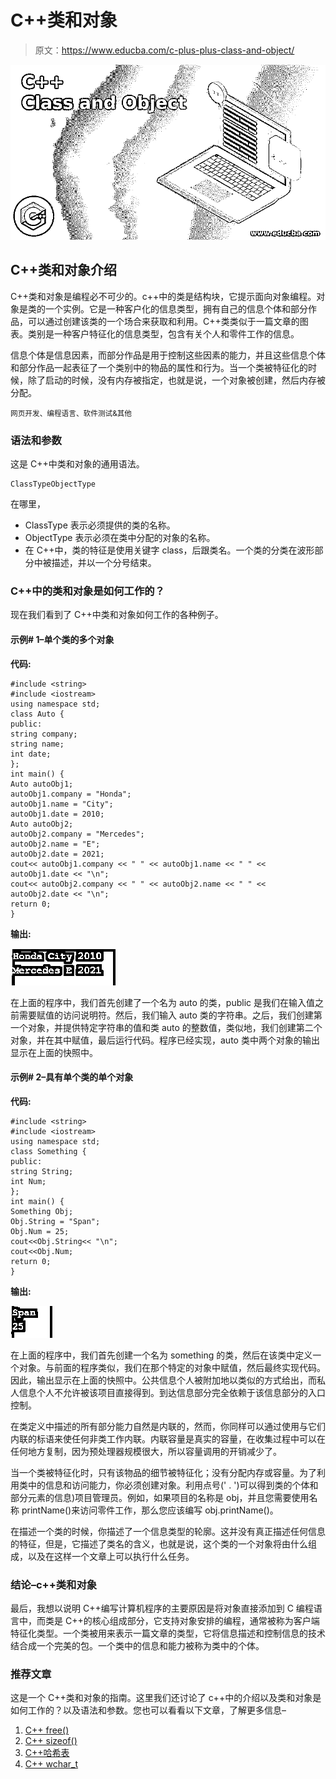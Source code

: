 # C++类和对象

> 原文：<https://www.educba.com/c-plus-plus-class-and-object/>

![C++ Class and Object ](img/5ce9a78c255dd0d862281669be581260.png)



## C++类和对象介绍

C++类和对象是编程必不可少的。c++中的类是结构块，它提示面向对象编程。对象是类的一个实例。它是一种客户化的信息类型，拥有自己的信息个体和部分作品，可以通过创建该类的一个场合来获取和利用。C++类类似于一篇文章的图表。类别是一种客户特征化的信息类型，包含有关个人和零件工作的信息。

信息个体是信息因素，而部分作品是用于控制这些因素的能力，并且这些信息个体和部分作品一起表征了一个类别中的物品的属性和行为。当一个类被特征化的时候，除了启动的时候，没有内存被指定，也就是说，一个对象被创建，然后内存被分配。

<small>网页开发、编程语言、软件测试&其他</small>

### 语法和参数

这是 C++中类和对象的通用语法。

```
ClassTypeObjectType
```

在哪里，

*   ClassType 表示必须提供的类的名称。
*   ObjectType 表示必须在类中分配的对象的名称。
*   在 C++中，类的特征是使用关键字 class，后跟类名。一个类的分类在波形部分中被描述，并以一个分号结束。

### C++中的类和对象是如何工作的？

现在我们看到了 C++中类和对象如何工作的各种例子。

#### 示例# 1–单个类的多个对象

**代码:**

```
#include <string>
#include <iostream>
using namespace std;
class Auto {
public:
string company;
string name;
int date;
};
int main() {
Auto autoObj1;
autoObj1.company = "Honda";
autoObj1.name = "City";
autoObj1.date = 2010;
Auto autoObj2;
autoObj2.company = "Mercedes";
autoObj2.name = "E";
autoObj2.date = 2021;
cout<< autoObj1.company << " " << autoObj1.name << " " << autoObj1.date << "\n";
cout<< autoObj2.company << " " << autoObj2.name << " " << autoObj2.date << "\n";
return 0;
}
```

**输出:**

![C++ Class and Object-1.1](img/d872d8e5180813532525bebd17044b7e.png)



在上面的程序中，我们首先创建了一个名为 auto 的类，public 是我们在输入值之前需要赋值的访问说明符。然后，我们输入 auto 类的字符串。之后，我们创建第一个对象，并提供特定字符串的值和类 auto 的整数值，类似地，我们创建第二个对象，并在其中赋值，最后运行代码。程序已经实现，auto 类中两个对象的输出显示在上面的快照中。

#### 示例# 2–具有单个类的单个对象

**代码:**

```
#include <string>
#include <iostream>
using namespace std;
class Something {
public:
string String;
int Num;
};
int main() {
Something Obj;
Obj.String = "Span";
Obj.Num = 25;
cout<<Obj.String<< "\n";
cout<<Obj.Num;
return 0;
}
```

**输出:**

![C++ Class and Object-1.2](img/9f713b9ff05c51681caef894aadf361b.png)



在上面的程序中，我们首先创建一个名为 something 的类，然后在该类中定义一个对象。与前面的程序类似，我们在那个特定的对象中赋值，然后最终实现代码。因此，输出显示在上面的快照中。公共信息个人被附加地以类似的方式给出，而私人信息个人不允许被该项目直接得到。到达信息部分完全依赖于该信息部分的入口控制。

在类定义中描述的所有部分能力自然是内联的，然而，你同样可以通过使用与它们内联的标语来使任何非类工作内联。内联容量是真实的容量，在收集过程中可以在任何地方复制，因为预处理器规模很大，所以容量调用的开销减少了。

当一个类被特征化时，只有该物品的细节被特征化；没有分配内存或容量。为了利用类中的信息和访问能力，你必须创建对象。利用点号(' . ')可以得到类的个体和部分元素的信息)项目管理员。例如，如果项目的名称是 obj，并且您需要使用名称 printName()来访问零件工作，那么您应该编写 obj.printName()。

在描述一个类的时候，你描述了一个信息类型的轮廓。这并没有真正描述任何信息的特征，但是，它描述了类名的含义，也就是说，这个类的一个对象将由什么组成，以及在这样一个文章上可以执行什么任务。

### 结论–c++类和对象

最后，我想以说明 C++编写计算机程序的主要原因是将对象直接添加到 C 编程语言中，而类是 C++的核心组成部分，它支持对象安排的编程，通常被称为客户端特征化类型。一个类被用来表示一篇文章的类型，它将信息描述和控制信息的技术结合成一个完美的包。一个类中的信息和能力被称为类中的个体。

### 推荐文章

这是一个 C++类和对象的指南。这里我们还讨论了 c++中的介绍以及类和对象是如何工作的？以及语法和参数。您也可以看看以下文章，了解更多信息–

1.  [C++ free()](https://www.educba.com/c-plus-plus-free/)
2.  [C++ sizeof()](https://www.educba.com/c-plus-plus-sizeof/)
3.  [C++哈希表](https://www.educba.com/c-plus-plus-hashset/)
4.  [C++ wchar_t](https://www.educba.com/c-plus-plus-wchar_t/)





